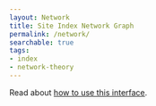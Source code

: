 ```yaml
---
layout: Network
title: Site Index Network Graph
permalink: /network/
searchable: true
tags:
- index
- network-theory
---
```


Read about [how to use this interface](/blog/building-a-network-graph-site-index).
